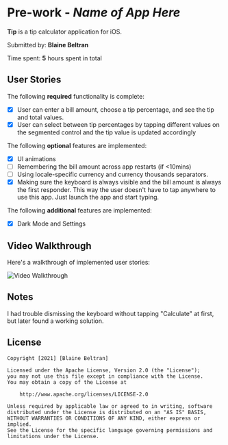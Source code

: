 # Pre-work - *Name of App Here*

**Tip** is a tip calculator application for iOS.

Submitted by: **Blaine Beltran**

Time spent: **5** hours spent in total

## User Stories

The following **required** functionality is complete:

- [x] User can enter a bill amount, choose a tip percentage, and see the tip and total values.
- [x] User can select between tip percentages by tapping different values on the segmented control and the tip value is updated accordingly

The following **optional** features are implemented:

- [x] UI animations
- [ ] Remembering the bill amount across app restarts (if <10mins)
- [ ] Using locale-specific currency and currency thousands separators.
- [x] Making sure the keyboard is always visible and the bill amount is always the first responder. This way the user doesn't have to tap anywhere to use this app. Just launch the app and start typing.

The following **additional** features are implemented:

- [x] Dark Mode and Settings

## Video Walkthrough

Here's a walkthrough of implemented user stories:

<img src='https://user-images.githubusercontent.com/55524257/138771401-5f3bcf09-7155-40e6-a651-3d8324544b4e.mov' title='Video Walkthrough' width='' alt='Video Walkthrough' />

## Notes

I had trouble dismissing the keyboard without tapping "Calculate" at first, but later found a working solution.

## License

    Copyright [2021] [Blaine Beltran]

    Licensed under the Apache License, Version 2.0 (the "License");
    you may not use this file except in compliance with the License.
    You may obtain a copy of the License at

        http://www.apache.org/licenses/LICENSE-2.0

    Unless required by applicable law or agreed to in writing, software
    distributed under the License is distributed on an "AS IS" BASIS,
    WITHOUT WARRANTIES OR CONDITIONS OF ANY KIND, either express or implied.
    See the License for the specific language governing permissions and
    limitations under the License.

